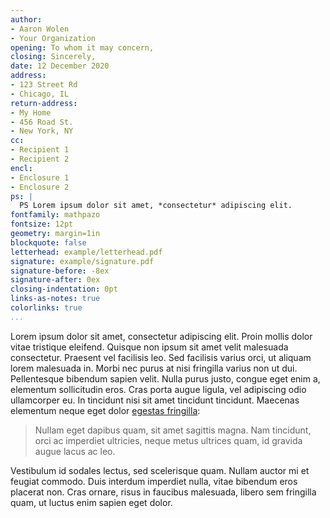 ```yaml
---
author:
- Aaron Wolen
- Your Organization
opening: To whom it may concern,
closing: Sincerely,
date: 12 December 2020
address:
- 123 Street Rd
- Chicago, IL
return-address:
- My Home
- 456 Road St.
- New York, NY
cc:
- Recipient 1
- Recipient 2
encl:
- Enclosure 1
- Enclosure 2
ps: |
  PS Lorem ipsum dolor sit amet, *consectetur* adipiscing elit.
fontfamily: mathpazo
fontsize: 12pt
geometry: margin=1in
blockquote: false
letterhead: example/letterhead.pdf
signature: example/signature.pdf
signature-before: -8ex
signature-after: 0ex
closing-indentation: 0pt
links-as-notes: true
colorlinks: true
...
```


Lorem ipsum dolor sit amet, consectetur adipiscing elit. Proin mollis dolor vitae tristique eleifend. Quisque non ipsum sit amet velit malesuada consectetur. Praesent vel facilisis leo. Sed facilisis varius orci, ut aliquam lorem malesuada in. Morbi nec purus at nisi fringilla varius non ut dui. Pellentesque bibendum sapien velit. Nulla purus justo, congue eget enim a, elementum sollicitudin eros. Cras porta augue ligula, vel adipiscing odio ullamcorper eu. In tincidunt nisi sit amet tincidunt tincidunt. Maecenas elementum neque eget dolor [egestas fringilla](http://example.com):

> Nullam eget dapibus quam, sit amet sagittis magna. Nam tincidunt, orci ac imperdiet ultricies, neque metus ultrices quam, id gravida augue lacus ac leo.

Vestibulum id sodales lectus, sed scelerisque quam. Nullam auctor mi et feugiat commodo. Duis interdum imperdiet nulla, vitae bibendum eros placerat non. Cras ornare, risus in faucibus malesuada, libero sem fringilla quam, ut luctus enim sapien eget dolor.
